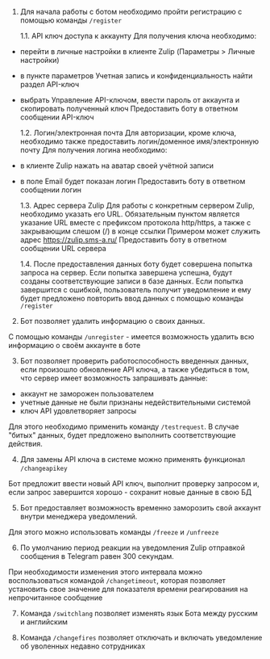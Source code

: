 1. Для начала работы с ботом необходимо пройти регистрацию c помощью команды `/register`
        
    1.1. API ключ доступа к аккаунту
Для получения ключа необходимо:
- перейти в личные настройки в клиенте Zulip (Параметры > Личные настройки)
- в пункте параметров Учетная запись и конфиденциальность найти раздел API-ключ
- выбрать Управление API-ключом, ввести пароль от аккаунта и скопировать полученный ключ
Предоставить боту в ответном сообщении API-ключ

    1.2. Логин/электронная почта
Для авторизации, кроме ключа, необходимо также предоставить логин/доменное имя/электронную почту
Для получения логина необходимо:
- в клиенте Zulip нажать на аватар своей учётной записи
- в поле Email будет показан логин
Предоставить боту в ответном сообщении логин

    1.3. Адрес сервера Zulip
Для работы с конкретным сервером Zulip, необходимо указать его URL.
Обязательным пунктом является указание URL вместе с префиксом протокола http/https, а также с закрывающим слешом (/) в конце ссылки
Примером может служить адрес https://zulip.sms-a.ru/
Предоставить боту в ответном сообщении URL сервера

    1.4. После предоставления данных боту будет совершена попытка запроса на сервер. Если попытка завершена успешна, будут созданы соответствующие записи в базе данных. Если попытка завершится с ошибкой, пользователь получит уведомление и ему будет предложено повторить ввод данных с помощью команды `/register`

2. Бот позволяет удалить информацию о своих данных.

С помощью команды `/unregister` - имеется возможность удалить всю информацию о своём аккаунте в боте

3. Бот позволяет проверить работоспособность введенных данных, если произошло обновление API ключа, а также убедиться в том, что сервер имеет возможность запрашивать данные:
- аккаунт не заморожен пользователем
- учетные данные не были признаны недействительными системой
- ключ API удовлетворяет запросы

Для этого необходимо применить команду `/testrequest`. В случае "битых" данных, будет предложено выполнить соответствующие действия.

4. Для замены API ключа в системе можно применять функционал `/changeapikey`

Бот предложит ввести новый API ключ, выполнит проверку запросом и, если запрос завершится хорошо - сохранит новые данные в свою БД

5. Бот предоставляет возможность временно заморозить свой аккаунт внутри менеджера уведомлений.

Для этого можно использовать команды `/freeze` и `/unfreeze`

6. По умолчанию период реакции на уведомления Zulip отправкой сообщения в Telegram равен 300 секундам.

При необходимости изменения этого интервала можно воспользоваться командой `/changetimeout`, которая позволяет установить свое значение для показателя времени реагирования на непрочитанное сообщение

7. Команда `/switchlang` позволяет изменять язык Бота между русским и английским

8. Команда `/changefires` позволяет отключать и включать уведомление об уволенных недавно сотрудниках